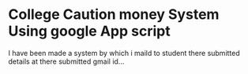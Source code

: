 College Caution money System Using google App script
===========

I have been made a system by which i maild to student there submitted details at there submitted gmail id...  
